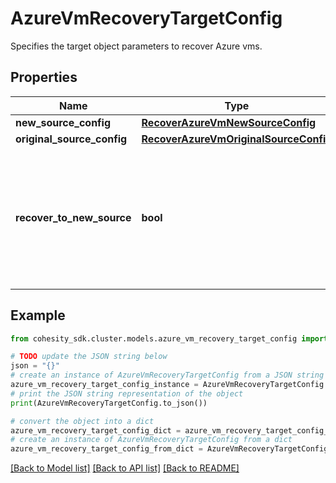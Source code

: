 # AzureVmRecoveryTargetConfig

Specifies the target object parameters to recover Azure vms.

## Properties

Name | Type | Description | Notes
------------ | ------------- | ------------- | -------------
**new_source_config** | [**RecoverAzureVmNewSourceConfig**](RecoverAzureVmNewSourceConfig.md) |  | [optional] 
**original_source_config** | [**RecoverAzureVmOriginalSourceConfig**](RecoverAzureVmOriginalSourceConfig.md) |  | [optional] 
**recover_to_new_source** | **bool** | Specifies the parameter whether the recovery should be performed to a new or an existing Source Target. | 

## Example

```python
from cohesity_sdk.cluster.models.azure_vm_recovery_target_config import AzureVmRecoveryTargetConfig

# TODO update the JSON string below
json = "{}"
# create an instance of AzureVmRecoveryTargetConfig from a JSON string
azure_vm_recovery_target_config_instance = AzureVmRecoveryTargetConfig.from_json(json)
# print the JSON string representation of the object
print(AzureVmRecoveryTargetConfig.to_json())

# convert the object into a dict
azure_vm_recovery_target_config_dict = azure_vm_recovery_target_config_instance.to_dict()
# create an instance of AzureVmRecoveryTargetConfig from a dict
azure_vm_recovery_target_config_from_dict = AzureVmRecoveryTargetConfig.from_dict(azure_vm_recovery_target_config_dict)
```
[[Back to Model list]](../README.md#documentation-for-models) [[Back to API list]](../README.md#documentation-for-api-endpoints) [[Back to README]](../README.md)



